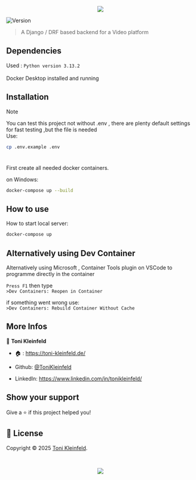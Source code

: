 <p align="center"><img src="https://capsule-render.vercel.app/api?type=waving&height=200&color=gradient&text=Backend%20Videoflix&section=header&reversal=false&textBg=false&fontSize=70&fontAlign=50&animation=fadeIn&fontAlignY=38&descSize=0"></p>

<p>
  <img alt="Version" src="https://img.shields.io/badge/Framework-Django-lightgreen?logo=django" />
</p>

> A Django / DRF based backend for a Video platform

## Dependencies

Used : `Python version 3.13.2` <br> <br>
Docker Desktop installed and running

## Installation

> [!NOTE]
> You can test this project not without .env , there are plenty default settings for fast testing ,but the file is needed <br>
> Use:

```sh
cp .env.example .env
```

#

First create all needed docker containers.

on Windows:

```sh
docker-compose up --build
```

## How to use

How to start local server:

```sh
docker-compose up
```

## Alternatively using Dev Container

Alternatively using Microsoft , Container Tools plugin on VSCode to programme directly in the container

`Press F1`
then type <br>
`>Dev Containers: Reopen in Container`

if something went wrong use: <br>
`>Dev Containers: Rebuild Container Without Cache`

## More Infos

👤 **Toni Kleinfeld**

- 🏠 : https://toni-kleinfeld.de/

- Github: [@ToniKleinfeld](https://github.com/ToniKleinfeld)

- LinkedIn: https://www.linkedin.com/in/tonikleinfeld/

## Show your support

Give a ⭐️ if this project helped you!

## 📝 License

Copyright © 2025 [Toni Kleinfeld](https://github.com/ToniKleinfeld).

<br />

<p align="center"><img src="https://capsule-render.vercel.app/api?type=waving&height=200&color=gradient&section=footer&reversal=false&textBg=false&fontSize=70&fontAlign=50&animation=fadeIn&fontAlignY=38&descSize=0"></p>
